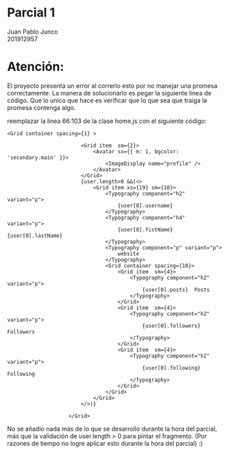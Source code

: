 # Parcial 1

Juan Pablo Junco\
201912957

# Atención:
El proyecto presenta un error al correrlo esto por no manejar una promesa correctamente. La manera de solucionarlo es pegar la siguiente linea de código. Que lo unico que hace es verificar que lo que sea que traiga la promesa contenga algo.

reemplazar la linea 66:103 de la clase home.js con el siguiente código:
```
<Grid container spacing={1} >

                        <Grid item  sm={2}>
                            <Avatar sx={{ m: 1, bgcolor: 'secondary.main' }}>
                                <ImageDisplay name="profile" />
                            </Avatar>
                        </Grid>
                        {user.length>0 &&(<>
                            <Grid item xs={19} sm={10}>
                                <Typography component="h2" variant="p">
                                    {user[0].username}
                                </Typography>
                                <Typography component="h4" variant="p">
                                    {user[0].fistName} {user[0].lastName}
                                </Typography>
                                <Typography component="p" variant="p">
                                    website
                                </Typography>
                                <Grid container spacing={10}>
                                    <Grid item  sm={4}>
                                        <Typography component="h2" variant="p">
                                            {user[0].posts}  Posts
                                        </Typography>
                                    </Grid>
                                    <Grid item  sm={4}>
                                        <Typography component="h2" variant="p">
                                            {user[0].followers}  Followers
                                        </Typography>
                                    </Grid>
                                    <Grid item  sm={4}>
                                        <Typography component="h2" variant="p">
                                            {user[0].following}  Following
                                        </Typography>
                                    </Grid>
                                </Grid>
                            </Grid>
                        </>)}

                    </Grid>
```

No se añadio nada más de lo que se desarrollo durante la hora del parcial, más que la validación de user.length > 0 para pintar el fragmento. (Por razones de tiempo no logre aplicar esto durante la hora del parcial) :)
